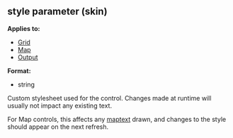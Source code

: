 ## style parameter (skin)
**Applies to:**
+   [Grid](/ref/skin/control/grid.md) 
+   [Map](/ref/skin/control/map.md) 
+   [Output](/ref/skin/control/output.md) 

**Format:**
+   string


Custom stylesheet used for the control. Changes made at runtime
will usually not impact any existing text. 

For Map controls,
this affects any [maptext](/ref/atom/var/maptext.md) drawn, and changes to the
style should appear on the next refresh.